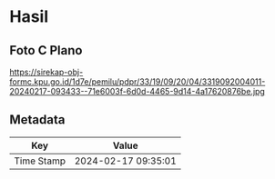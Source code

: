# Hasil

## Foto C Plano

https://sirekap-obj-formc.kpu.go.id/1d7e/pemilu/pdpr/33/19/09/20/04/3319092004011-20240217-093433--71e6003f-6d0d-4465-9d14-4a17620876be.jpg


## Metadata

| Key        | Value               |
| ---------- | ------------------- |
| Time Stamp | 2024-02-17 09:35:01 |



